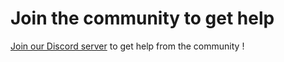 # Join the community to get help

[Join our Discord server](https://discord.gg/QATA3b9TTa) to get help from the community !